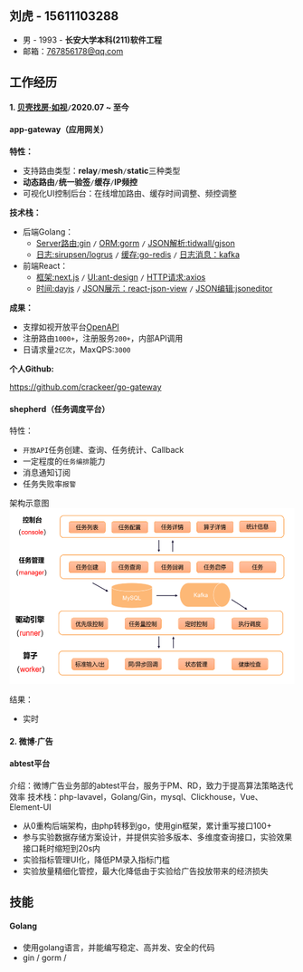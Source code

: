 ## 刘虎 - 15611103288
- 男 - 1993 - **长安大学本科(211)软件工程**
- 邮箱：767856178@qq.com 


## 工作经历

#### 1. [贝壳找房·如视](https://home.realsee.com/)`/`2020.07 ~ 至今

<!-- tabs:start -->

#### **app-gateway（应用网关）**

**特性：**
- 支持路由类型：**relay**`/`**mesh**`/`**static**三种类型
- **动态路由**`/`**统一验签**`/`**缓存**`/`**IP频控**
- 可视化UI控制后台：在线增加路由、缓存时间调整、频控调整

**技术栈：**

- 后端Golang：
  - [Server路由:gin](https://github.com/gin-gonic/gin) `/` [ORM:gorm](https://github.com/go-gorm/gorm) `/` [JSON解析:tidwall/gjson](https://github.com/tidwall/gjson) 
  - [日志:sirupsen/logrus](https://github.com/sirupsen/logrus) `/` [缓存:go-redis](/) `/` [日志消息：kafka]() 
- 前端React：
  - [框架:next.js](https://nextjs.org/docs) `/` [UI:ant-design](https://ant.design/docs/react/introduce-cn) `/` [HTTP请求:axios](https://github.com/axios/axios) 
  - [时间:dayjs](https://day.js.org/en/) `/` [JSON展示：react-json-view](https://github.com/mac-s-g/react-json-view) `/` [JSON编辑:jsoneditor](https://jsoneditoronline.org/)

**成果：**
- 支撑如视开放平台[OpenAPI](https://open-platform.realsee.com/developer/open/api#/)
- 注册路由`1000+`，注册服务`200+`，内部API调用
- 日请求量`2亿次`，MaxQPS:`3000`

**个人Github:**

https://github.com/crackeer/go-gateway

#### **shepherd（任务调度平台）**

特性：
- `开放API`任务创建、查询、任务统计、Callback
- 一定程度的`任务编排`能力
- 消息通知订阅
- 任务失败率`报警`

架构示意图
<img src="/images/shepherd.png" height="310px" width="530px"/>

结果：
- 实时

<!-- tabs:end -->

#### 2. 微博·广告

<!-- tabs:start -->

#### **abtest平台**

介绍：微博广告业务部的abtest平台，服务于PM、RD，致力于提高算法策略迭代效率
技术栈：php-lavavel，Golang/Gin，mysql、Clickhouse，Vue、Element-UI
- 从0重构后端架构，由php转移到go，使用gin框架，累计重写接口100+
- 参与实验数据存储方案设计，并提供实验多版本、多维度查询接口，实验效果接口耗时缩短到20s内
- 实验指标管理UI化，降低PM录入指标门槛
- 实验放量精细化管控，最大化降低由于实验给广告投放带来的经济损失

<!-- tabs:end -->

## 技能

<!-- tabs:start -->

#### **Golang**

- 使用golang语言，并能编写稳定、高并发、安全的代码
- gin / gorm /

<!-- tabs:end -->
